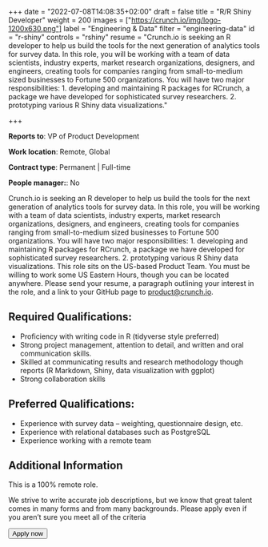+++
date = "2022-07-08T14:08:35+02:00"
draft = false
title = "R/R Shiny Developer"
weight = 200
images = ["https://crunch.io/img/logo-1200x630.png"]
label = "Engineering & Data"
filter = "engineering-data"
id = "r-shiny"
controls = "rshiny"
resume = "Crunch.io is seeking an R developer to help us build the tools for the next generation of analytics tools for survey data. In this role, you will be working with a team of data scientists, industry experts, market research organizations, designers, and engineers, creating tools for companies ranging from small-to-medium sized businesses to Fortune 500 organizations. You will have two major responsibilities: 1. developing and maintaining R packages for RCrunch, a package we have developed for sophisticated survey researchers. 2. prototyping various R Shiny data visualizations."

+++

**Reports to**: VP of Product Development

**Work location**:  Remote, Global

**Contract type**:  Permanent | Full-time

**People manager:**:  No

Crunch.io is seeking an R developer to help us build the tools for the next generation of analytics tools for survey data. In this role, you will be working with a team of data scientists, industry experts, market research organizations, designers, and engineers, creating tools for companies ranging from small-to-medium sized businesses to Fortune 500 organizations. You will have two major responsibilities: 1. developing and maintaining R packages for RCrunch, a package we have developed for sophisticated survey researchers. 2. prototyping various R Shiny data visualizations. 
This role sits on the US-based Product Team. You must be willing to work some US Eastern Hours, though you can be located anywhere. 
Please send your resume, a paragraph outlining your interest in the role, and a link to your GitHub page to product@crunch.io. 

## Required Qualifications:

* Proficiency with writing code in R (tidyverse style preferred)
* Strong project management, attention to detail, and written and oral communication skills.
* Skilled at communicating results and research methodology though reports (R Markdown, Shiny, data visualization with ggplot)
* Strong collaboration skills

## Preferred Qualifications:

* Experience with survey data – weighting, questionnaire design, etc.
* Experience with relational databases such as PostgreSQL  
* Experience working with a remote team   

## Additional Information

This is a 100% remote role.

We strive to write accurate job descriptions, but we know that great talent comes in many forms and from many backgrounds. Please apply even if you aren’t sure you meet all of the criteria

<button class="btn btn-primary" onclick="location.href='mailto:careers@crunch.io';">Apply now</button>